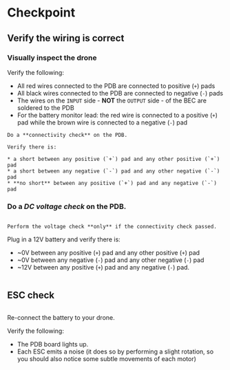 # Checkpoint

## Verify the wiring is correct

### Visually inspect the drone

Verify the following:
* All red wires connected to the PDB are connected to positive (`+`) pads
* All black wires connected to the PDB are connected to negative (`-`) pads
* The wires on the `INPUT` side - **NOT** the `OUTPUT` side - of the BEC are soldered to the PDB
* For the battery monitor lead: the red wire is connected to a positive (`+`) pad while the brown wire is connected to a negative (`-`) pad

```{attention}
Do a **connectivity check** on the PDB.

Verify there is:

* a short between any positive (`+`) pad and any other positive (`+`) pad
* a short between any negative (`-`) pad and any other negative (`-`) pad
* **no short** between any positive (`+`) pad and any negative (`-`) pad
```

### Do a *DC voltage check* on the PDB.
```{warning}

Perform the voltage check **only** if the connectivity check passed. 
```
Plug in a 12V battery and verify there is:

* ~0V between any positive (`+`) pad and any other positive (`+`) pad
* ~0V between any negative (`-`) pad and any other negative (`-`) pad
* ~12V between any positive (`+`) pad and any negative (`-`) pad.


```{note} If the battery is X volts instead of 12 volts (e.g. 10), then the multimeter will show X volts instead of 12 volts.
```

## ESC check
```{warning} **only** if the DC voltage check passed (in the previous section), perform the ESC check.
```
Re-connect the battery to your drone.

Verify the following:

* The PDB board lights up.
* Each ESC emits a noise (it does so by performing a slight rotation, so you should also notice some subtle movements of each motor)
